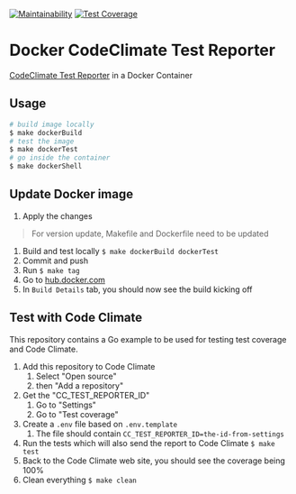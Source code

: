 [![Maintainability](https://api.codeclimate.com/v1/badges/74446f056c7af9b2f182/maintainability)](https://codeclimate.com/github/amaysim-au/docker-codeclimate-test-reporter/maintainability)
[![Test Coverage](https://api.codeclimate.com/v1/badges/74446f056c7af9b2f182/test_coverage)](https://codeclimate.com/github/amaysim-au/docker-codeclimate-test-reporter/test_coverage)
# Docker CodeClimate Test Reporter

[CodeClimate Test Reporter](https://github.com/codeclimate/test-reporter) in a Docker Container

## Usage

```bash
# build image locally
$ make dockerBuild
# test the image
$ make dockerTest
# go inside the container
$ make dockerShell
```

## Update Docker image

1. Apply the changes

> For version update, Makefile and Dockerfile need to be updated

1. Build and test locally `$ make dockerBuild dockerTest`
1. Commit and push
1. Run `$ make tag`
1. Go to [hub.docker.com](https://hub.docker.com/r/amaysim/codeclimate-test-reporter/)
1. In `Build Details` tab, you should now see the build kicking off

## Test with Code Climate

This repository contains a Go example to be used for testing test coverage and Code Climate.

1. Add this repository to Code Climate
    1. Select "Open source"
    1. then "Add a repository"
1. Get the "CC_TEST_REPORTER_ID"
    1. Go to "Settings"
    1. Go to "Test coverage"
1. Create a `.env` file based on `.env.template`
    1. The file should contain `CC_TEST_REPORTER_ID=the-id-from-settings`
1. Run the tests which will also send the report to Code Climate `$ make test`
1. Back to the Code Climate web site, you should see the coverage being 100%
1. Clean everything `$ make clean`
